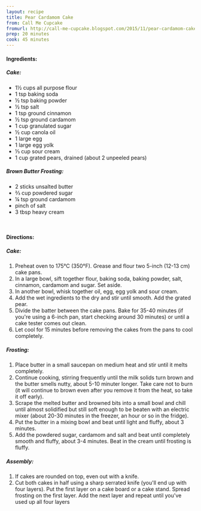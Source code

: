 ```yaml
---
layout: recipe
title: Pear Cardamom Cake
from: Call Me Cupcake
fromurl: http://call-me-cupcake.blogspot.com/2015/11/pear-cardamom-cake-with-brown-butter.html#.Vk9vIJcjyx7
prep: 20 minutes
cook: 45 minutes
---
```


#### Ingredients:

##### Cake:

* 1½ cups all purpose flour
* 1 tsp baking soda
* ½ tsp baking powder
* ½ tsp salt
* 1 tsp ground cinnamon
* ½ tsp ground cardamom
* 1 cup granulated sugar
* ½ cup canola oil
* 1 large egg
* 1 large egg yolk
* ⅓ cup sour cream
* 1 cup grated pears, drained (about 2 unpeeled pears)

##### Brown Butter Frosting:

* 2 sticks unsalted butter
* ⅔ cup powdered sugar
* ¼ tsp ground cardamom
* pinch of salt
* 3 tbsp heavy cream

<br>

#### Directions:

##### Cake:

1. Preheat oven to 175°C (350°F). Grease and flour two 5-inch (12-13 cm) cake pans.
2. In a large bowl, sift together flour, baking soda, baking powder, salt, cinnamon, cardamom and sugar. Set aside.
3. In another bowl, whisk together oil, egg, egg yolk and sour cream.
4. Add the wet ingredients to the dry and stir until smooth. Add the grated pear.
5. Divide the batter between the cake pans. Bake for 35-40 minutes (if you're using a 6-inch pan, start checking around 30 minutes) or until a cake tester comes out clean.
6. Let cool for 15 minutes before removing the cakes from the pans to cool completely.

##### Frosting:

1. Place butter in a small saucepan on medium heat and stir until it melts completely.
2. Continue cooking, stirring frequently until the milk solids turn brown and the butter smells nutty, about 5-10 minuter longer. Take care not to burn (it will continue to brown even after you remove it from the heat, so take it off early).
3. Scrape the melted butter and browned bits into a small bowl and chill until almost solidified but still soft enough to be beaten with an electric mixer (about 20-30 minutes in the freezer, an hour or so in the fridge).
4. Put the butter in a mixing bowl and beat until light and fluffy, about 3 minutes.
5. Add the powdered sugar, cardamom and salt and beat until completely smooth and fluffy, about 3-4 minutes. Beat in the cream until frosting is fluffy.

##### Assembly:

1. If cakes are rounded on top, even out with a knife. 
2. Cut both cakes in half using a sharp serrated knife (you'll end up with four layers). 
Put the first layer on a cake board or a cake stand. Spread frosting on the first layer. Add the next layer and repeat until you've used up all four layers
